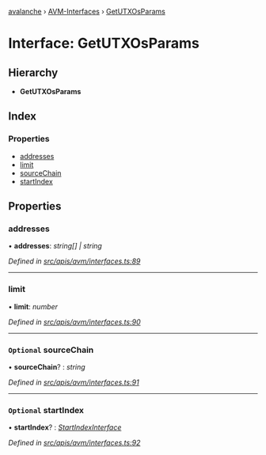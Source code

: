[avalanche](../README.md) › [AVM-Interfaces](../modules/avm_interfaces.md) › [GetUTXOsParams](avm_interfaces.getutxosparams.md)

# Interface: GetUTXOsParams

## Hierarchy

* **GetUTXOsParams**

## Index

### Properties

* [addresses](avm_interfaces.getutxosparams.md#addresses)
* [limit](avm_interfaces.getutxosparams.md#limit)
* [sourceChain](avm_interfaces.getutxosparams.md#optional-sourcechain)
* [startIndex](avm_interfaces.getutxosparams.md#optional-startindex)

## Properties

###  addresses

• **addresses**: *string[] | string*

*Defined in [src/apis/avm/interfaces.ts:89](https://github.com/ava-labs/avalanchejs/blob/fa4a637/src/apis/avm/interfaces.ts#L89)*

___

###  limit

• **limit**: *number*

*Defined in [src/apis/avm/interfaces.ts:90](https://github.com/ava-labs/avalanchejs/blob/fa4a637/src/apis/avm/interfaces.ts#L90)*

___

### `Optional` sourceChain

• **sourceChain**? : *string*

*Defined in [src/apis/avm/interfaces.ts:91](https://github.com/ava-labs/avalanchejs/blob/fa4a637/src/apis/avm/interfaces.ts#L91)*

___

### `Optional` startIndex

• **startIndex**? : *[StartIndexInterface](avm_interfaces.startindexinterface.md)*

*Defined in [src/apis/avm/interfaces.ts:92](https://github.com/ava-labs/avalanchejs/blob/fa4a637/src/apis/avm/interfaces.ts#L92)*
